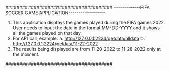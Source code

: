 ######################################
-------------FIFA SOCCER GAME APPLICATION------------------

1. This application displays the games played during the FIFA games 2022. User needs to input the date in the format MM-DD-YYYY and it shows all the games played on that day. 
2. For API call, example:
      a. http://127.0.0.1:2224/getdata/alldata
      b. http://127.0.0.1:2224/getdata/11-22-2022
3. The results being displayed are from 11-20-2022 to 11-28-2022 only at the moment.

######################################
